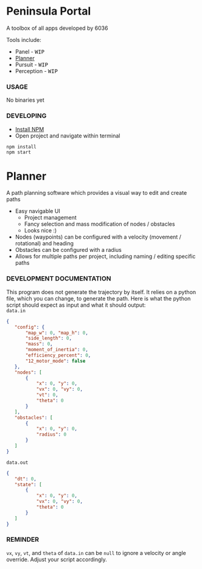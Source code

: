 # Peninsula Portal
A toolbox of all apps developed by 6036

Tools include:
* Panel - <kbd>WIP</kbd>
* [Planner](#planner)
* Pursuit - <kbd>WIP</kbd>
* Perception - <kbd>WIP</kbd>

### **USAGE**
No binaries yet

### **DEVELOPING**
- [Install NPM](https://docs.npmjs.com/downloading-and-installing-node-js-and-npm)
- Open project and navigate within terminal
```shell
npm install
npm start
```

# Planner
A path planning software which provides a visual way to edit and create paths
- Easy navigable UI
    - Project management
    - Fancy selection and mass modification of nodes / obstacles
    - Looks nice :)
- Nodes (waypoints) can be configured with a velocity (movement / rotational) and heading
- Obstacles can be configured with a radius
- Allows for multiple paths per project, including naming / editing specific paths
### **DEVELOPMENT DOCUMENTATION**
This program does not generate the trajectory by itself. It relies on a python file, which you can change, to generate the path.
Here is what the python script should expect as input and what it should output:  
`data.in`
```json
{
   "config": {
       "map_w": 0, "map_h": 0,
       "side_length": 0,
       "mass": 0,
       "moment_of_inertia": 0,
       "efficiency_percent": 0,
       "12_motor_mode": false
   },
   "nodes": [
       {
           "x": 0, "y": 0,
           "vx": 0, "vy": 0,
           "vt": 0,
           "theta": 0
       }
   ],
   "obstacles": [
       {
           "x": 0, "y": 0,
           "radius": 0
       }
   ]
}
```
`data.out`
```json
{
   "dt": 0,
   "state": [
       {
           "x": 0, "y": 0,
           "vx": 0, "vy": 0,
           "theta": 0
       }
   ]
}
```
### **REMINDER**
`vx`, `vy`, `vt`, and `theta` of `data.in` can be `null` to ignore a velocity or angle override. Adjust your script accordingly.
